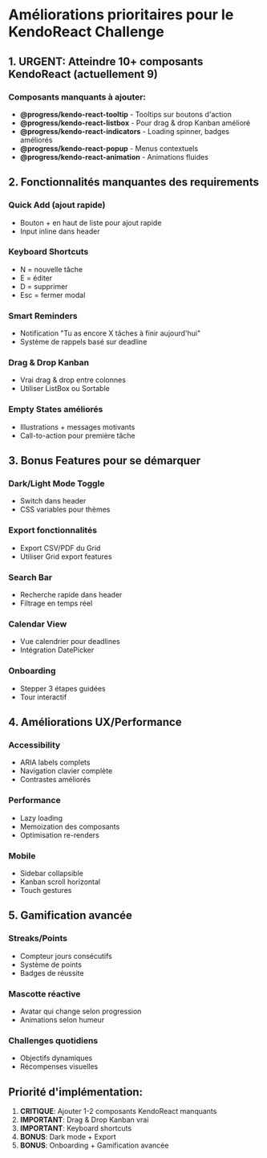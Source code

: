 # Améliorations prioritaires pour le KendoReact Challenge

## 1. URGENT: Atteindre 10+ composants KendoReact (actuellement 9)

### Composants manquants à ajouter:
- **@progress/kendo-react-tooltip** - Tooltips sur boutons d'action
- **@progress/kendo-react-listbox** - Pour drag & drop Kanban amélioré
- **@progress/kendo-react-indicators** - Loading spinner, badges améliorés
- **@progress/kendo-react-popup** - Menus contextuels
- **@progress/kendo-react-animation** - Animations fluides

## 2. Fonctionnalités manquantes des requirements

### Quick Add (ajout rapide)
- Bouton + en haut de liste pour ajout rapide
- Input inline dans header

### Keyboard Shortcuts
- N = nouvelle tâche
- E = éditer
- D = supprimer
- Esc = fermer modal

### Smart Reminders
- Notification "Tu as encore X tâches à finir aujourd'hui"
- Système de rappels basé sur deadline

### Drag & Drop Kanban
- Vrai drag & drop entre colonnes
- Utiliser ListBox ou Sortable

### Empty States améliorés
- Illustrations + messages motivants
- Call-to-action pour première tâche

## 3. Bonus Features pour se démarquer

### Dark/Light Mode Toggle
- Switch dans header
- CSS variables pour thèmes

### Export fonctionnalités
- Export CSV/PDF du Grid
- Utiliser Grid export features

### Search Bar
- Recherche rapide dans header
- Filtrage en temps réel

### Calendar View
- Vue calendrier pour deadlines
- Intégration DatePicker

### Onboarding
- Stepper 3 étapes guidées
- Tour interactif

## 4. Améliorations UX/Performance

### Accessibility
- ARIA labels complets
- Navigation clavier complète
- Contrastes améliorés

### Performance
- Lazy loading
- Memoization des composants
- Optimisation re-renders

### Mobile
- Sidebar collapsible
- Kanban scroll horizontal
- Touch gestures

## 5. Gamification avancée

### Streaks/Points
- Compteur jours consécutifs
- Système de points
- Badges de réussite

### Mascotte réactive
- Avatar qui change selon progression
- Animations selon humeur

### Challenges quotidiens
- Objectifs dynamiques
- Récompenses visuelles

## Priorité d'implémentation:
1. **CRITIQUE**: Ajouter 1-2 composants KendoReact manquants
2. **IMPORTANT**: Drag & Drop Kanban vrai
3. **IMPORTANT**: Keyboard shortcuts
4. **BONUS**: Dark mode + Export
5. **BONUS**: Onboarding + Gamification avancée